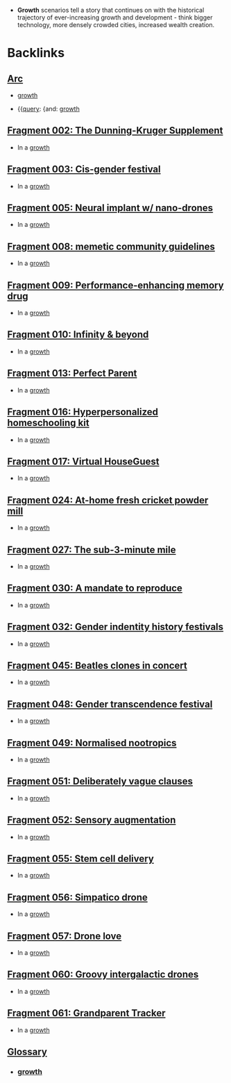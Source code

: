- **Growth** scenarios tell a story that continues on with the historical trajectory of ever-increasing growth and development - think bigger technology, more densely crowded cities, increased wealth creation. 

# Backlinks
## [Arc](<Arc.md>)
- [growth](<growth.md>)

- {{[query](<query.md>): {and: [growth](<growth.md>)

## [Fragment 002: The Dunning-Kruger Supplement](<Fragment 002: The Dunning-Kruger Supplement.md>)
- In a [growth](<growth.md>)

## [Fragment 003: Cis-gender festival](<Fragment 003: Cis-gender festival.md>)
- In a [growth](<growth.md>)

## [Fragment 005: Neural implant w/ nano-drones](<Fragment 005: Neural implant w/ nano-drones.md>)
- In a [growth](<growth.md>)

## [Fragment 008: memetic community guidelines](<Fragment 008: memetic community guidelines.md>)
- In a [growth](<growth.md>)

## [Fragment 009: Performance-enhancing memory drug](<Fragment 009: Performance-enhancing memory drug.md>)
- In a [growth](<growth.md>)

## [Fragment 010: Infinity & beyond](<Fragment 010: Infinity & beyond.md>)
- In a [growth](<growth.md>)

## [Fragment 013: Perfect Parent ](<Fragment 013: Perfect Parent .md>)
- In a [growth](<growth.md>)

## [Fragment 016: Hyperpersonalized homeschooling kit](<Fragment 016: Hyperpersonalized homeschooling kit.md>)
- In a [growth](<growth.md>)

## [Fragment 017: Virtual HouseGuest](<Fragment 017: Virtual HouseGuest.md>)
- In a [growth](<growth.md>)

## [Fragment 024: At-home fresh cricket powder mill](<Fragment 024: At-home fresh cricket powder mill.md>)
- In a [growth](<growth.md>)

## [Fragment 027: The sub-3-minute mile](<Fragment 027: The sub-3-minute mile.md>)
- In a [growth](<growth.md>)

## [Fragment 030: A mandate to reproduce](<Fragment 030: A mandate to reproduce.md>)
- In a [growth](<growth.md>)

## [Fragment 032: Gender indentity history festivals](<Fragment 032: Gender indentity history festivals.md>)
- In a [growth](<growth.md>)

## [Fragment 045: Beatles clones in concert](<Fragment 045: Beatles clones in concert.md>)
- In a [growth](<growth.md>)

## [Fragment 048: Gender transcendence festival](<Fragment 048: Gender transcendence festival.md>)
- In a [growth](<growth.md>)

## [Fragment 049: Normalised nootropics](<Fragment 049: Normalised nootropics.md>)
- In a [growth](<growth.md>)

## [Fragment 051: Deliberately vague clauses](<Fragment 051: Deliberately vague clauses.md>)
- In a [growth](<growth.md>)

## [Fragment 052: Sensory augmentation](<Fragment 052: Sensory augmentation.md>)
- In a [growth](<growth.md>)

## [Fragment 055: Stem cell delivery](<Fragment 055: Stem cell delivery.md>)
- In a [growth](<growth.md>)

## [Fragment 056: Simpatico drone](<Fragment 056: Simpatico drone.md>)
- In a [growth](<growth.md>)

## [Fragment 057: Drone love](<Fragment 057: Drone love.md>)
- In a [growth](<growth.md>)

## [Fragment 060: Groovy intergalactic drones](<Fragment 060: Groovy intergalactic drones.md>)
- In a [growth](<growth.md>)

## [Fragment 061: Grandparent Tracker](<Fragment 061: Grandparent Tracker.md>)
- In a [growth](<growth.md>)

## [Glossary](<Glossary.md>)
- ### [growth](<growth.md>)

